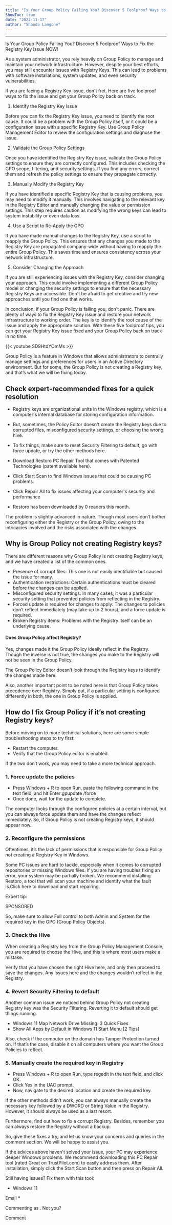 ```yaml
---
title: "Is Your Group Policy Failing You? Discover 5 Foolproof Ways to Fix the Registry Key Issue NOW!"
ShowToc: true 
date: "2022-11-17"
author: "Shanda Langone"
---
```

*****
Is Your Group Policy Failing You? Discover 5 Foolproof Ways to Fix the Registry Key Issue NOW!

As a system administrator, you rely heavily on Group Policy to manage and maintain your network infrastructure. However, despite your best efforts, you may still encounter issues with Registry Keys. This can lead to problems with software installations, system updates, and even security vulnerabilities.

If you are facing a Registry Key issue, don't fret. Here are five foolproof ways to fix the issue and get your Group Policy back on track.

1. Identify the Registry Key Issue

Before you can fix the Registry Key issue, you need to identify the root cause. It could be a problem with the Group Policy itself, or it could be a configuration issue with a specific Registry Key. Use Group Policy Management Editor to review the configuration settings and diagnose the issue.

2. Validate the Group Policy Settings

Once you have identified the Registry Key issue, validate the Group Policy settings to ensure they are correctly configured. This includes checking the GPO scope, filtering, and security settings. If you find any errors, correct them and refresh the policy settings to ensure they propagate correctly.

3. Manually Modify the Registry Key

If you have identified a specific Registry Key that is causing problems, you may need to modify it manually. This involves navigating to the relevant key in the Registry Editor and manually changing the value or permission settings. This step requires caution as modifying the wrong keys can lead to system instability or even data loss.

4. Use a Script to Re-Apply the GPO

If you have made manual changes to the Registry Key, use a script to reapply the Group Policy. This ensures that any changes you made to the Registry Key are propagated company-wide without having to reapply the entire Group Policy. This saves time and ensures consistency across your network infrastructure.

5. Consider Changing the Approach

If you are still experiencing issues with the Registry Key, consider changing your approach. This could involve implementing a different Group Policy model or changing the security settings to ensure that the necessary Registry Keys are accessible. Don't be afraid to get creative and try new approaches until you find one that works.

In conclusion, if your Group Policy is failing you, don't panic. There are plenty of ways to fix the Registry Key issue and restore your network infrastructure to working order. The key is to identify the root cause of the issue and apply the appropriate solution. With these five foolproof tips, you can get your Registry Key issue fixed and your Group Policy back on track in no time.

{{< youtube SD9HtdYOmMs >}} 



Group Policy is a feature in Windows that allows administrators to centrally manage settings and preferences for users in an Active Directory environment. But for some, the Group Policy is not creating a Registry key, and that’s what we will be fixing today.
 
## Check expert-recommended fixes for a quick resolution
 
- Registry keys are organizational units in the Windows registry, which is a computer's internal database for storing configuration information.
 - But, sometimes, the Policy Editor doesn't create the Registry keys due to corrupted files, misconfigured security settings, or choosing the wrong hive.
 - To fix things, make sure to reset Security Filtering to default, go with force update, or try the other methods here.

 

 
- Download Restoro PC Repair Tool that comes with Patented Technologies (patent available here).
 - Click Start Scan to find Windows issues that could be causing PC problems.
 - Click Repair All to fix issues affecting your computer's security and performance

 
- Restoro has been downloaded by 0 readers this month.

 
The problem is slightly advanced in nature. Though most users don’t bother reconfiguring either the Registry or the Group Policy, owing to the intricacies involved and the risks associated with the changes.
 
## Why is Group Policy not creating Registry keys?
 
There are different reasons why Group Policy is not creating Registry keys, and we have created a list of the common ones.
 
- Presence of corrupt files: This one is not easily identifiable but caused the issue for many.
 - Authentication restrictions: Certain authentications must be cleared before the changes can be applied.
 - Misconfigured security settings: In many cases, it was a particular security setting that prevented policies from reflecting in the Registry.
 - Forced update is required for changes to apply: The changes to policies don’t reflect immediately (may take up to 2 hours), and a force update is required.
 - Broken Registry items: Problems with the Registry itself can be an underlying cause.

 
#### Does Group Policy affect Registry?
 
Yes, changes made it the Group Policy ideally reflect in the Registry. Though the inverse is not true, the changes you make to the Registry will not be seen in the Group Policy. 
 
The Group Policy Editor doesn’t look through the Registry keys to identify the changes made here.
 
Also, another important point to be noted here is that Group Policy takes precedence over Registry. Simply put, if a particular setting is configured differently in both, the one in Group Policy is applied. 
 
## How do I fix Group Policy if it’s not creating Registry keys?
 
Before moving on to more technical solutions, here are some simple troubleshooting steps to try first:
 
- Restart the computer.
 - Verify that the Group Policy editor is enabled.

 
If the two don’t work, you may need to take a more technical approach.
 
### 1. Force update the policies
 
- Press Windows + R to open Run, paste the following command in the text field, and hit Enter:gpupdate /force
 - Once done, wait for the update to complete.

 
The computer looks through the configured policies at a certain interval, but you can always force update them and have the changes reflect immediately. So, if Group Policy is not creating Registry keys, it should appear now.
 
### 2. Reconfigure the permissions
 
Oftentimes, it’s the lack of permissions that is responsible for Group Policy not creating a Registry Key in Windows.
 
Some PC issues are hard to tackle, especially when it comes to corrupted repositories or missing Windows files. If you are having troubles fixing an error, your system may be partially broken. We recommend installing Restoro, a tool that will scan your machine and identify what the fault is.Click here to download and start repairing.
 
Expert tip:
 
SPONSORED
 
So, make sure to allow Full control to both Admin and System for the required key in the GPO (Group Policy Objects).
 
### 3. Check the Hive 
 
When creating a Registry key from the Group Policy Management Console, you are required to choose the Hive, and this is where most users make a mistake.
 
Verify that you have chosen the right Hive here, and only then proceed to save the changes. Any issues here and the changes wouldn’t reflect in the Registry.
 
### 4. Revert Security Filtering to default
 
Another common issue we noticed behind Group Policy not creating Registry key was the Security Filtering. Reverting it to default should get things running.
 
- Windows 11 Map Network Drive Missing: 3 Quick Fixes
 - Show All Apps by Default in Windows 11 Start Menu [2 Tips]

 
Also, check if the computer on the domain has Tamper Protection turned on. If that’s the case, disable it on all computers where you want the Group Policies to reflect.
 
### 5. Manually create the required key in Registry
 
- Press Windows + R to open Run, type regedit in the text field, and click OK.
 - Click Yes in the UAC prompt.
 - Now, navigate to the desired location and create the required key.

 
If the other methods didn’t work, you can always manually create the necessary key followed by a DWORD or String Value in the Registry. However, it should always be used as a last resort.
 
Furthermore, find out how to fix a corrupt Registry. Besides, remember you can always restore the Registry without a backup.
 
So, give these fixes a try, and let us know your concerns and queries in the comment section. We will be happy to assist you.
 
If the advices above haven't solved your issue, your PC may experience deeper Windows problems. We recommend downloading this PC Repair tool (rated Great on TrustPilot.com) to easily address them. After installation, simply click the Start Scan button and then press on Repair All.
 
Still having issues? Fix them with this tool:
 
- Windows 11

 
Email * 
 

Commenting as .
Not you?

 
Comment 





